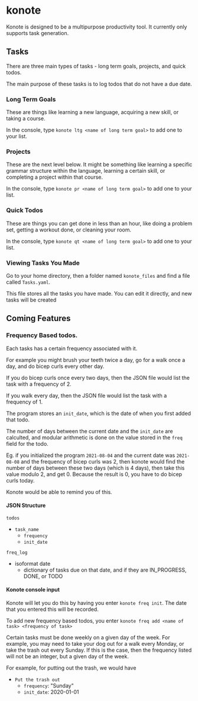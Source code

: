 # konote 

Konote is designed to be a multipurpose productivity tool. It currently only supports task generation.

## Tasks

There are three main types of tasks - long term goals, projects, and quick todos. 

The main purpose of these tasks is to log todos that do not have a due date. 

### Long Term Goals
These are things like learning a new language, acquiring a new skill, or taking a course.

In the console, type `konote ltg <name of long term goal>` to add one to your list.

### Projects
These are the next level below. 
It might be something like learning a specific grammar structure within the language, learning a certain skill, or completing a project within that course.

In the console, type `konote pr <name of long term goal>` to add one to your list.

### Quick Todos
These are things you can get done in less than an hour, like doing a problem set,
getting a workout done, or cleaning your room.

In the console, type `konote qt <name of long term goal>` to add one to your list.

### Viewing Tasks You Made
Go to your home directory, then a folder named `konote_files` and find a file called `Tasks.yaml`.

This file stores all the tasks you have made. You can edit it directly, and new tasks will be created

## Coming Features

### Frequency Based todos. 

Each tasks has a certain frequency associated with it.

For example you might brush your teeth twice a day, go for a walk once a day, and do bicep curls every other day.

If you do bicep curls once every two days, then the JSON file would list the task with a frequency of 2.

If you walk every day, then the JSON file would list the task with a frequency of 1.

The program stores an `init_date`, which is the date of when you first added that todo.

The number of days between the current date and the `init_date` are calculted, and modular arithmetic is
done on the value stored in the `freq` field for the todo. 

Eg. if you initialized the program `2021-08-04` and the current date was `2021-08-08` and the frequency of bicep curls was 2, then konote would find the number of days between these two days (which is 4 days), then take this value modulo 2, and get 0. Because the result is 0, you have to do bicep curls today.

Konote would be able to remind you of this.

#### __JSON Structure__
`todos`

* `task_name`
	* `frequency`
	* `init_date` 
			

`freq_log`

* isoformat date 
	* dictionary of tasks due on that date, and if they are IN_PROGRESS, DONE, or TODO
	
#### __Konote console input__

Konote will let you do this by having you enter `konote freq init`. The date that you entered this will be recorded.

To add new frequency based todos, you enter `konote freq add <name of task> <frequency of task>`

Certain tasks must be done weekly on a given day of the week. For example, you may need
to take your dog out for a walk every Monday, or take the trash out every Sunday. If this is the case, then the frequency listed
will not be an integer, but a given day of the week.

For example, for putting out the trash, we would have

* `Put the trash out`
	* 	`frequency`: "Sunday"
	*	`init_date`: 2020-01-01